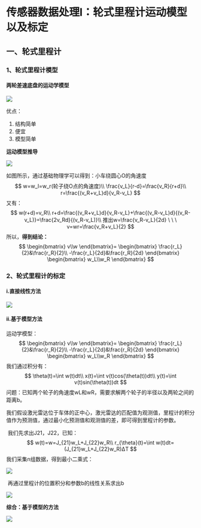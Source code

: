 # 传感器数据处理I：轮式里程计运动模型以及标定

## 一、轮式里程计

### 1、轮式里程计模型

#### 两轮差速底盘的运动学模型

![](\img\8.png)

优点：

1. 结构简单
2. 便宜
3. 模型简单

**运动模型推导**

![](\img\9.png)

如图所示，通过基础物理学可以得到：小车绕圆心O的角速度
$$
w=w_l=w_r(轮子绕O点的角速度)\\
\frac{v_L}{r-d}=\frac{v_R}{r+d}\\
r=\frac{(v_R+v_L)d}{v_R-v_L}
$$
又有：
$$
w(r+d)=v_R\\
r+d=\frac{(v_R+v_L)d}{v_R-v_L}+\frac{(v_R-v_L)d}{(v_R-v_L)}=\frac{2v_Rd}{(v_R-v_L)}\\
推出w=\frac{v_R-v_L}{2d} \ \ \ v=wr=\frac{v_R+v_L}{2}
$$
所以，**得到结论：**
$$
\begin{bmatrix}
v\\w
\end{bmatrix}=
\begin{bmatrix}
\frac{r_L}{2}&\frac{r_R}{2}\\
-\frac{r_L}{2d}&\frac{r_R}{2d}
\end{bmatrix}
\begin{bmatrix}
w_L\\w_R
\end{bmatrix}
$$


### 2、轮式里程计的标定

#### i.直接线性方法

![](\img\17.png)

#### ii.基于模型方法

运动学模型：
$$
\begin{bmatrix}
v\\w
\end{bmatrix}=
\begin{bmatrix}
\frac{r_L}{2}&\frac{r_R}{2}\\
-\frac{r_L}{2d}&\frac{r_R}{2d}
\end{bmatrix}
\begin{bmatrix}
w_L\\w_R
\end{bmatrix}
$$
我们通过积分有：
$$
\theta(t)=\int w(t)dt\\
x(t)=\int v(t)cos(\theta(t))dt\\
y(t)=\int v(t)sin(\theta(t))dt
$$
问题：已知两个轮子的角速度wL和wR，需要求解两个轮子的半径以及两轮之间的距离b。

​	我们假设激光雷达位于车体的正中心，激光雷达的匹配值为观测值，里程计的积分值作为预测值，通过最小化预测值和观测值的差，即可得到里程计的参数。

​	我们先求出J21，J22，已知：
$$
w(t)=w=J_{21}w_L+J_{22}w_R\\
r_{\theta}(t)=\int w(t)dt=(J_{21}w_L+J_{22}w_R)ΔT
$$
我们采集n组数据，得到最小二乘式：

![](\img\14.png)

​	再通过里程计的位置积分和参数b的线性关系求出b

![](\img\15.png)

**综合：基于模型的方法**

![](\img\16.png)